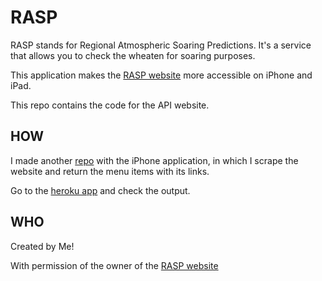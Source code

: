 RASP
====

RASP stands for Regional Atmospheric Soaring Predictions. It's a service that allows you to check the wheaten for soaring purposes. 

This application makes the [RASP website](http://rasp.kzc.nl/) more accessible on iPhone and iPad.

This repo contains the code for the API website.

HOW
---

I made another [repo](http://github.com/fousa/rasp) with the iPhone application, in which I scrape the website and return the menu items with its links.

Go to the [heroku app](http://rasp.heroku.com/menu) and check the output.

WHO
---

Created by Me!

With permission of the owner of the [RASP website](http://rasp.kzc.nl/)
